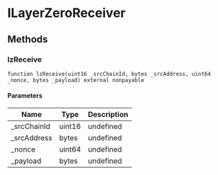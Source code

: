 # ILayerZeroReceiver

## Methods

### lzReceive

```solidity
function lzReceive(uint16 _srcChainId, bytes _srcAddress, uint64 _nonce, bytes _payload) external nonpayable
```

#### Parameters

| Name         | Type   | Description |
| ------------ | ------ | ----------- |
| \_srcChainId | uint16 | undefined   |
| \_srcAddress | bytes  | undefined   |
| \_nonce      | uint64 | undefined   |
| \_payload    | bytes  | undefined   |
